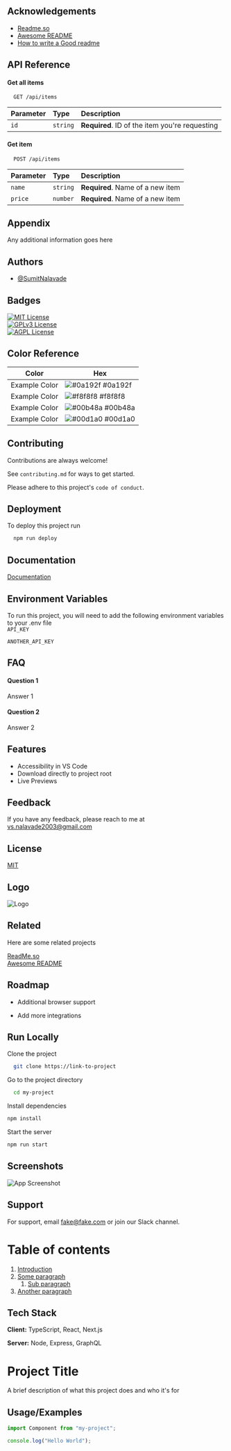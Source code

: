 ## Acknowledgements

- [Readme.so](https://github.com/octokatherine/readme.so)
- [Awesome README](https://github.com/matiassingers/awesome-readme)
- [How to write a Good readme](https://bulldogjob.com/news/449-how-to-write-a-good-readme-for-your-github-project)

## API Reference

#### Get all items

```http
  GET /api/items
```

| Parameter | Type     | Description                                    |
| :-------- | :------- | :--------------------------------------------- |
| `id`      | `string` | **Required**. ID of the item you're requesting |

#### Get item

```http
  POST /api/items
```

| Parameter | Type     | Description                      |
| :-------- | :------- | :------------------------------- |
| `name`    | `string` | **Required**. Name of a new item |
| `price`   | `number` | **Required**. Name of a new item |

## Appendix

Any additional information goes here

## Authors

- [@SumitNalavade](https://www.github.com/SumitNalavade)

## Badges

[![MIT License](https://img.shields.io/badge/License-MIT-green.svg)](https://choosealicense.com/licenses/mit/)  
[![GPLv3 License](https://img.shields.io/badge/License-GPL%20v3-yellow.svg)](https://choosealicense.com/licenses/gpl-3.0/)  
[![AGPL License](https://img.shields.io/badge/license-AGPL-blue.svg)](https://choosealicense.com/licenses/gpl-3.0/)

## Color Reference

| Color         | Hex                                                              |
| ------------- | ---------------------------------------------------------------- |
| Example Color | ![#0a192f](https://via.placeholder.com/10/0a192f?text=+) #0a192f |
| Example Color | ![#f8f8f8](https://via.placeholder.com/10/f8f8f8?text=+) #f8f8f8 |
| Example Color | ![#00b48a](https://via.placeholder.com/10/00b48a?text=+) #00b48a |
| Example Color | ![#00d1a0](https://via.placeholder.com/10/00b48a?text=+) #00d1a0 |

## Contributing

Contributions are always welcome!

See `contributing.md` for ways to get started.

Please adhere to this project's `code of conduct`.

## Deployment

To deploy this project run

```bash
  npm run deploy
```

## Documentation

[Documentation](https://linktodocumentation)

## Environment Variables

To run this project, you will need to add the following environment variables to your .env file  
`API_KEY`

`ANOTHER_API_KEY`

## FAQ

#### Question 1

Answer 1

#### Question 2

Answer 2

## Features

- Accessibility in VS Code
- Download directly to project root
- Live Previews

## Feedback

If you have any feedback, please reach to me at vs.nalavade2003@gmail.com

## License

[MIT](https://choosealicense.com/licenses/mit/)

## Logo

![Logo](https://dev-to-uploads.s3.amazonaws.com/uploads/articles/th5xamgrr6se0x5ro4g6.png)

## Related

Here are some related projects

[ReadMe.so](https://github.com/octokatherine/readme.so)  
[Awesome README](https://github.com/matiassingers/awesome-readme)

## Roadmap

- Additional browser support

- Add more integrations

## Run Locally

Clone the project

```bash
  git clone https://link-to-project
```

Go to the project directory

```bash
  cd my-project
```

Install dependencies

```bash
npm install
```

Start the server

```bash
npm run start
```

## Screenshots

![App Screenshot](https://lanecdr.org/wp-content/uploads/2019/08/placeholder.png)

## Support

For support, email fake@fake.com or join our Slack channel.

# Table of contents

1. [Introduction](#introduction)
2. [Some paragraph](#paragraph1)
   1. [Sub paragraph](#subparagraph1)
3. [Another paragraph](#paragraph2)

## Tech Stack

**Client:** TypeScript, React, Next.js

**Server:** Node, Express, GraphQL

# Project Title

A brief description of what this project does and who it's for

## Usage/Examples

```javascript
import Component from "my-project";

console.log("Hello World");
```

